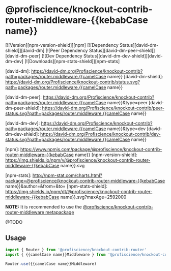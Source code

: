 # @profiscience/knockout-contrib-router-middleware-{{kebabCase name}}

[![Version][npm-version-shield]][npm]
[![Dependency Status][david-dm-shield]][david-dm]
[![Peer Dependency Status][david-dm-peer-shield]][david-dm-peer]
[![Dev Dependency Status][david-dm-dev-shield]][david-dm-dev]
[![Downloads][npm-stats-shield]][npm-stats]

[david-dm]: https://david-dm.org/Profiscience/knockout-contrib?path=packages/router.middleware.{{camelCase name}}
[david-dm-shield]: https://david-dm.org/Profiscience/knockout-contrib/status.svg?path=packages/router.middleware.{{camelCase name}}

[david-dm-peer]: https://david-dm.org/Profiscience/knockout-contrib?path=packages/router.middleware.{{camelCase name}}&type=peer
[david-dm-peer-shield]: https://david-dm.org/Profiscience/knockout-contrib/peer-status.svg?path=packages/router.middleware.{{camelCase name}}

[david-dm-dev]: https://david-dm.org/Profiscience/knockout-contrib?path=packages/router.middleware.{{camelCase name}}&type=dev
[david-dm-dev-shield]: https://david-dm.org/Profiscience/knockout-contrib/dev-status.svg?path=packages/router.middleware.{{camelCase name}}

[npm]: https://www.npmjs.com/package/@profiscience/knockout-contrib-router-middleware-{{kebabCase name}}
[npm-version-shield]: https://img.shields.io/npm/v/@profiscience/knockout-contrib-router-middleware-{{kebabCase name}}.svg

[npm-stats]: http://npm-stat.com/charts.html?package=@profiscience/knockout-contrib-router-middleware-{{kebabCase name}}&author=&from=&to=
[npm-stats-shield]: https://img.shields.io/npm/dt/@profiscience/knockout-contrib-router-middleware-{{kebabCase name}}.svg?maxAge=2592000

**NOTE:** It is recommended to use the [@profiscience/knockout-contrib-router-middleware metapackage](../router.middleware)

@TODO

## Usage

```typescript
import { Router } from '@profiscience/knockout-contrib-router'
import { {{camelCase name}}Middleware } from '@profiscience/knockout-contrib-router-middleware'

Router.use({{camelCase name}}Middleware)
```